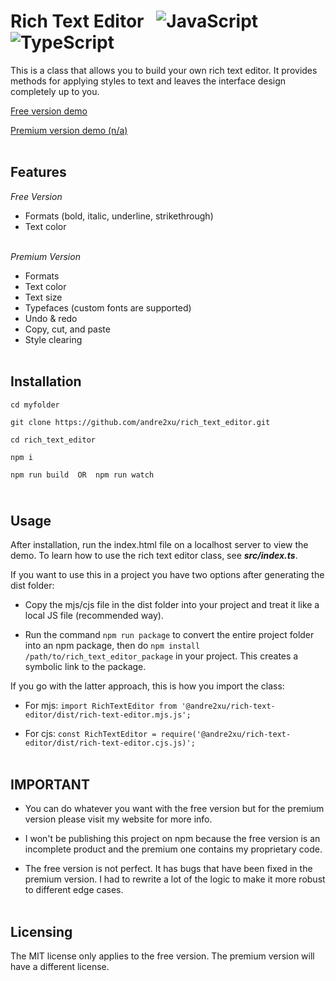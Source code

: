# Rich Text Editor &nbsp; ![JavaScript](https://shields.io/badge/JavaScript-F7DF1E?logo=JavaScript&logoColor=000&style=flat-square) ![TypeScript](https://shields.io/badge/TypeScript-3178C6?logo=TypeScript&logoColor=FFF&style=flat-square)<br>

This is a class that allows you to build your own rich text editor. It provides methods for applying styles to text and leaves the interface design completely up to you.

<a href="https://andre2xu.github.io/rich_text_editor/">Free version demo</a>

<a href="#">Premium version demo (n/a)</a><br><br>

## Features
*Free Version*
- Formats (bold, italic, underline, strikethrough)
- Text color<br><br>

*Premium Version*
- Formats
- Text color
- Text size
- Typefaces (custom fonts are supported)
- Undo & redo
- Copy, cut, and paste
- Style clearing
<br><br>

## Installation
```
cd myfolder

git clone https://github.com/andre2xu/rich_text_editor.git

cd rich_text_editor

npm i

npm run build  OR  npm run watch
```

## <br>Usage
After installation, run the index.html file on a localhost server to view the demo. To learn how to use the rich text editor class, see  ***src/index.ts***.

If you want to use this in a project you have two options after generating the dist folder:

- Copy the mjs/cjs file in the dist folder into your project and treat it like a local JS file (recommended way).

- Run the command `npm run package` to convert the entire project folder into an npm package, then do `npm install /path/to/rich_text_editor_package` in your project. This creates a symbolic link to the package.

If you go with the latter approach, this is how you import the class:
- For mjs: `import RichTextEditor from '@andre2xu/rich-text-editor/dist/rich-text-editor.mjs.js';`

- For cjs: `const RichTextEditor = require('@andre2xu/rich-text-editor/dist/rich-text-editor.cjs.js)';`
<br><br>

## IMPORTANT
- You can do whatever you want with the free version but for the premium version please visit my website for more info.

- I won't be publishing this project on npm because the free version is an incomplete product and the premium one contains my proprietary code.

- The free version is not perfect. It has bugs that have been fixed in the premium version. I had to rewrite a lot of the logic to make it more robust to different edge cases.
<br><br>

## Licensing
The MIT license only applies to the free version. The premium version will have a different license.